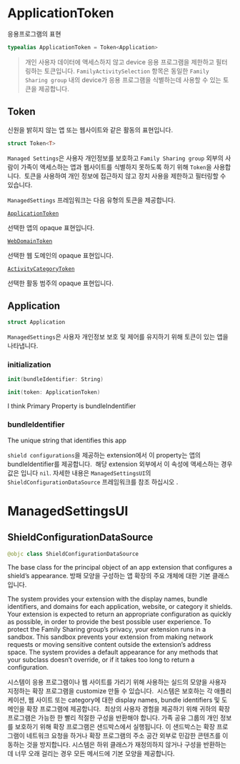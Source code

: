

# ApplicationToken
응용프로그램의 표현

``` swift
typealias ApplicationToken = Token<Application>
```


>  개인 사용자 데이터에 액세스하지 않고 device 응용 프로그램을 제한하고 필터링하는 토큰입니다.
>  `FamilyActivitySelection` 항목은 동일한 `Family Sharing group` 내의 device가 응용 프로그램을 식별하는데 사용할 수 있는 토큰을 제공합니다.

## Token
신원을 밝히지 않는 앱 또는 웹사이트와 같은 활동의 표현입니다.

``` swift 
struct Token<T>
```

`Managed Settings`은 사용자 개인정보를 보호하고 `Family Sharing group` 외부의 사람이 가족이 액세스하는 앱과 웹사이트를 식별하지 못하도록 하기 위해 `Token`을 사용합니다. 
토큰을 사용하여 개인 정보에 접근하지 않고 장치 사용을 제한하고 필터링할 수 있습니다.

`ManagedSettings` 프레임워크는 다음 유형의 토큰을 제공합니다.

[`ApplicationToken`](https://developer.apple.com/documentation/managedsettings/applicationtoken)

선택한 앱의 opaque 표현입니다.

[`WebDomainToken`](https://developer.apple.com/documentation/managedsettings/webdomaintoken)

선택한 웹 도메인의 opaque 표현입니다.

[`ActivityCategoryToken`](https://developer.apple.com/documentation/managedsettings/activitycategorytoken)

선택한 활동 범주의 opaque 표현입니다.

## Application

``` swift 
struct Application
```

`ManagedSettings`은 사용자 개인정보 보호 및 제어를 유지하기 위해 토큰이 있는 앱을 나타냅니다.

### initialization

``` swift 
init(bundleIdentifier: String)

init(token: ApplicationToken)
```

I think Primary Property is bundleIndentifier

### bundleIdentifier
The unique string that identifies this app

`shield configurations`을 제공하는 extension에서 이 property는 앱의 bundleIdentifier를 제공합니다. 
해당 extension 외부에서 이 속성에 액세스하는 경우 값은 입니다 `nil`.
자세한 내용은 `ManagedSettingsUI`의 `ShieldConfigurationDataSource` 프레임워크를 참조 하십시오 .


# ManagedSettingsUI

## ShieldConfigurationDataSource
```swift
@objc class ShieldConfigurationDataSource
```

The base class for the principal object of an app extension that configures a shield’s appearance.
방패 모양을 구성하는 앱 확장의 주요 개체에 대한 기본 클래스입니다.

The system provides your extension with the display names, bundle identifiers, and domains for each application, website, or category it shields. Your extension is expected to return an appropriate configuration as quickly as possible, in order to provide the best possible user experience. To protect the Family Sharing group’s privacy, your extension runs in a sandbox. This sandbox prevents your extension from making network requests or moving sensitive content outside the extension’s address space. The system provides a default appearance for any methods that your subclass doesn’t override, or if it takes too long to return a configuration.

시스템이 응용 프로그램이나 웹 사이트를 가리기 위해 사용하는 실드의 모양을 사용자 지정하는 확장 프로그램을 customize 만들 수 있습니다. 
시스템은 보호하는 각 애플리케이션, 웹 사이트 또는 category에 대한 display names, bundle identifiers 및 도메인을 확장 프로그램에 제공합니다. 
최상의 사용자 경험을 제공하기 위해 귀하의 확장 프로그램은 가능한 한 빨리 적절한 구성을 반환해야 합니다. 가족 공유 그룹의 개인 정보를 보호하기 위해 확장 프로그램은 샌드박스에서 실행됩니다. 이 샌드박스는 확장 프로그램이 네트워크 요청을 하거나 확장 프로그램의 주소 공간 외부로 민감한 콘텐츠를 이동하는 것을 방지합니다. 시스템은 하위 클래스가 재정의하지 않거나 구성을 반환하는 데 너무 오래 걸리는 경우 모든 메서드에 기본 모양을 제공합니다.